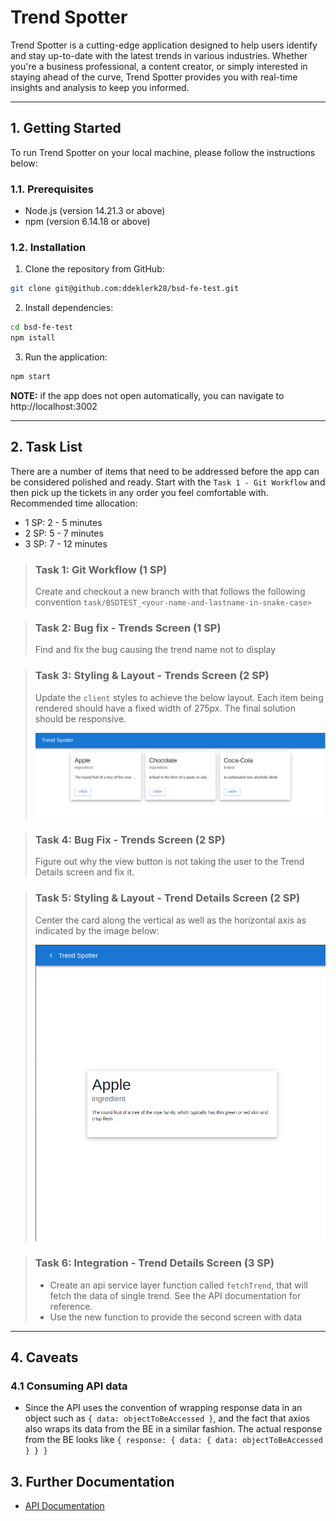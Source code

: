 # Trend Spotter

Trend Spotter is a cutting-edge application designed to help users identify and stay up-to-date with the latest trends in various industries. Whether you're a business professional, a content creator, or simply interested in staying ahead of the curve, Trend Spotter provides you with real-time insights and analysis to keep you informed.

---


## 1. Getting Started

To run Trend Spotter on your local machine, please follow the instructions below:

### 1.1. Prerequisites

- Node.js (version 14.21.3 or above)
- npm (version 6.14.18 or above)

### 1.2. Installation

1. Clone the repository from GitHub:

```bash
git clone git@github.com:ddeklerk28/bsd-fe-test.git
```
2.  Install dependencies:

```bash
cd bsd-fe-test
npm istall

```

3. Run the application:
```bash
npm start
```
**NOTE:**  if the app does not open automatically, you can navigate to http://localhost:3002

---
## 2. Task List

There are a number of items that need to be addressed before the app can be considered polished and ready. 
Start with the `Task 1 - Git Workflow` and then pick up the tickets in any order you feel comfortable with.
Recommended time allocation:
- 1 SP: 2 - 5 minutes
- 2 SP: 5 - 7 minutes
- 3 SP: 7 - 12 minutes
>### Task 1: Git Workflow (1 SP)
>Create and checkout a new branch with that follows the following convention `task/BSDTEST_<your-name-and-lastname-in-snake-case>`

>### Task 2: Bug fix - Trends Screen (1 SP)
>Find and fix the bug causing the trend name not to display

>### Task 3: Styling & Layout - Trends Screen (2 SP)
>Update the `client` styles to achieve the below layout. Each item being rendered should have a fixed width of 275px. The final solution should be responsive. 
>
> 
>![alt](./media/responsive-1.png)

>### Task 4: Bug Fix - Trends Screen (2 SP)
>Figure out why the view button is not taking the user to the Trend Details screen and fix it.

>### Task 5: Styling & Layout - Trend Details Screen (2 SP)
>Center the card along the vertical as well as the horizontal axis as indicated by the image below:
>
> 
>![alt](./media/centered.png)

>### Task 6: Integration - Trend Details Screen (3 SP)
>- Create an api service layer function called `fetchTrend`, that will fetch the data of single trend. See the API documentation for reference.
>- Use the new function to provide the second screen with data

---

## 4. Caveats
### 4.1 Consuming API data
- Since the API uses the convention of wrapping response data in an object such as `{ data: objectToBeAccessed }`, and the fact that axios
also wraps its data from the BE in a similar fashion. The actual response from the BE looks like `{ response: { data: { data: objectToBeAccessed } } }`

## 3. Further Documentation
- [API Documentation](./server/API.md)
